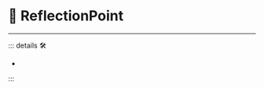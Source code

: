 # 🔻 <via>ReflectionPoint</via>

---

<!-- =================================================== -->
<!-- =================================================== -->
<!-- =================================================== -->
<!-- =================================================== -->
<!-- =================================================== -->
::: details 🛠

-

:::
